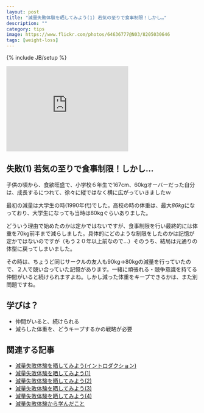 ```yaml
---
layout: post
title: "減量失敗体験を晒してみよう(1) 若気の至りで食事制限！しかし…"
description: ""
category: tips
image: https://www.flickr.com/photos/64636777@N03/8205030646
tags: [weight-loss]
---
```

{% include JB/setup %}

<iframe src="https://www.flickr.com/photos/64636777@N03/8205030646/player/" width="320" height="224" frameborder="0" allowfullscreen webkitallowfullscreen mozallowfullscreen oallowfullscreen msallowfullscreen></iframe>

## 失敗(1) 若気の至りで食事制限！しかし…

子供の頃から、食欲旺盛で、小学校６年生で167cm、60kgオーバーだった自分は、成長するにつれて、徐々に縦ではなく横に広がっていきましたｗ

最初の減量は大学生の時(1990年代)でした。高校の時の体重は、最大*86kg*になっており、大学生になっても当時は80kgぐらいありました。

どういう理由で始めたのかは定かではないですが、食事制限を行い最終的には体重を70kg前半まで減らしました。具体的にどのような制限をしたのかは記憶が定かではないのですが（もう２０年以上前なので…）そのうち、結局は元通りの体型に戻ってしまいました。

その時は、ちょうど同じサークルの友人も90kg→80kgの減量を行っていたので、２人で競い合っていた記憶があります。一緒に頑張れる・競争意識を持てる仲間がいると続けられますよね。しかし減った体重をキープできるかは、また別問題ですね。

## 学びは？

* 仲間がいると、続けられる
* 減らした体重を、どうキープするかの戦略が必要

## 関連する記事

* [減量失敗体験を晒してみよう(イントロダクション)](../failure-experiences-of-weight-loss/)
* [減量失敗体験を晒してみよう(1)](../failure-experiences-of-weight-loss-1/)
* [減量失敗体験を晒してみよう(2)](../failure-experiences-of-weight-loss-2/)
* [減量失敗体験を晒してみよう(3)](../failure-experiences-of-weight-loss-3/)
* [減量失敗体験を晒してみよう(4)](../failure-experiences-of-weight-loss-4/)
* [減量失敗体験から学んだこと](../failure-experiences-of-weight-loss-retro/)

